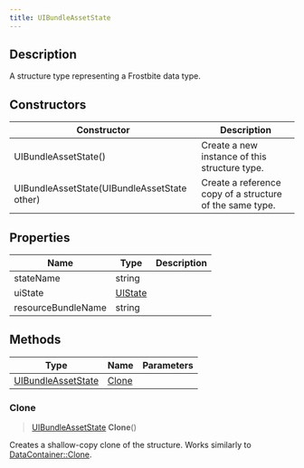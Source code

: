```yaml
---
title: UIBundleAssetState
---
```

## Description

A structure type representing a Frostbite data type.

## Constructors

| Constructor                                  | Description                                              |
| -------------------------------------------- | -------------------------------------------------------- |
| UIBundleAssetState()                         | Create a new instance of this structure type.            |
| UIBundleAssetState(UIBundleAssetState other) | Create a reference copy of a structure of the same type. |

## Properties

| Name               | Type               | Description |
| ------------------ | ------------------ | ----------- |
| stateName          | string             |             |
| uiState            | [UIState](/vext/ref/fb/uistate/) |             |
| resourceBundleName | string             |             |

## Methods

| Type                                     | Name            | Parameters |
| ---------------------------------------- | --------------- | ---------- |
| [UIBundleAssetState](/vext/ref/fb/uibundleassetstate/) | [Clone](#clone) |            |

### Clone

> [UIBundleAssetState](/vext/ref/fb/uibundleassetstate/) **Clone**()

Creates a shallow-copy clone of the structure. Works similarly to [DataContainer::Clone](/vext/ref/shared/class/datacontainer#clone).
